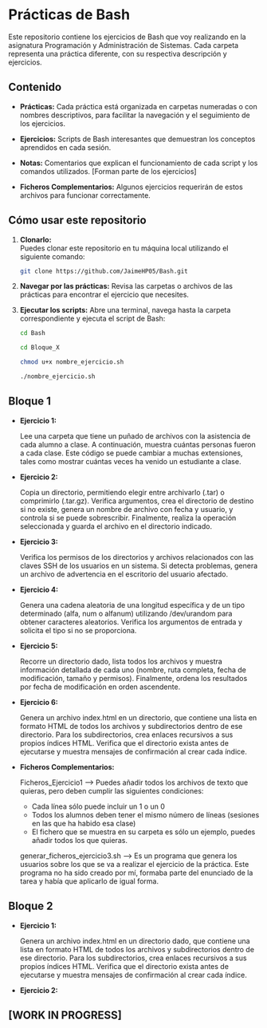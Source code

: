 # Prácticas de Bash

Este repositorio contiene los ejercicios de Bash que voy realizando en la asignatura Programación y Administración de Sistemas. Cada carpeta representa una práctica diferente, con su respectiva descripción y ejercicios.

## Contenido

- **Prácticas:** Cada práctica está organizada en carpetas numeradas o con nombres descriptivos, para facilitar la navegación y el seguimiento de los ejercicios.
  
- **Ejercicios:** Scripts de Bash interesantes que demuestran los conceptos aprendidos en cada sesión.
  
- **Notas:** Comentarios que explican el funcionamiento de cada script y los comandos utilizados. [Forman parte de los ejercicios]

- **Ficheros Complementarios:** Algunos ejercicios requerirán de estos archivos para funcionar correctamente.

## Cómo usar este repositorio

1. **Clonarlo:**  
   Puedes clonar este repositorio en tu máquina local utilizando el siguiente comando:
   ```bash
   git clone https://github.com/JaimeHP05/Bash.git

2. **Navegar por las prácticas:**
  Revisa las carpetas o archivos de las prácticas para encontrar el ejercicio que necesites.

3. **Ejecutar los scripts:**
  Abre una terminal, navega hasta la carpeta correspondiente y ejecuta el script de Bash:
    ```bash
    cd Bash
    
    cd Bloque_X
    
    chmod u+x nombre_ejercicio.sh
    
    ./nombre_ejercicio.sh
    

## Bloque 1

- **Ejercicio 1:**
  
   Lee una carpeta que tiene un puñado de archivos con la asistencia de cada alumno a clase. A continuación, muestra cuántas personas fueron a cada clase. Este código se puede cambiar a muchas extensiones, tales como mostrar cuántas veces ha venido un estudiante a clase.
  

- **Ejercicio 2:**
  
   Copia un directorio, permitiendo elegir entre archivarlo (.tar) o comprimirlo (.tar.gz). Verifica argumentos, crea el directorio de destino si no existe, genera un nombre de archivo con fecha y usuario, y controla si se puede sobrescribir. Finalmente, realiza la operación seleccionada y guarda el archivo en el directorio indicado.


- **Ejercicio 3:**
  
   Verifica los permisos de los directorios y archivos relacionados con las claves SSH de los usuarios en un sistema. Si detecta problemas, genera un archivo de advertencia en el escritorio del usuario afectado.

- **Ejercicio 4:**

  Genera una cadena aleatoria de una longitud específica y de un tipo determinado (alfa, num o alfanum) utilizando /dev/urandom para obtener caracteres aleatorios. Verifica los argumentos de entrada y solicita el tipo si no se proporciona.

- **Ejercicio 5:**

  Recorre un directorio dado, lista todos los archivos y muestra información detallada de cada uno (nombre, ruta completa, fecha de modificación, tamaño y permisos). Finalmente, ordena los resultados por fecha de modificación en orden ascendente.

- **Ejercicio 6:**
  
  Genera un archivo index.html en un directorio, que contiene una lista en formato HTML de todos los archivos y subdirectorios dentro de ese directorio. Para los subdirectorios, crea enlaces recursivos a sus propios índices HTML. Verifica que el directorio exista antes de ejecutarse y muestra mensajes de confirmación al crear cada índice.

- **Ficheros Complementarios:**
  
  Ficheros_Ejercicio1 --> Puedes añadir todos los archivos de texto que quieras, pero deben cumplir las siguientes condiciones:
    - Cada línea sólo puede incluir un 1 o un 0
    - Todos los alumnos deben tener el mismo número de líneas (sesiones en las que ha habido esa clase)
    - El fichero que se muestra en su carpeta es sólo un ejemplo, puedes añadir todos los que quieras.

  generar_ficheros_ejercicio3.sh --> Es un programa que genera los usuarios sobre los que se va a realizar el ejercicio de la práctica. Este programa no ha sido creado por mí, formaba parte del enunciado de la tarea y había que aplicarlo de igual forma.

  
## Bloque 2

- **Ejercicio 1:**
  
   Genera un archivo index.html en un directorio dado, que contiene una lista en formato HTML de todos los archivos y subdirectorios dentro de ese directorio. Para los subdirectorios, crea enlaces recursivos a sus propios índices HTML. Verifica que el directorio exista antes de ejecutarse y muestra mensajes de confirmación al crear cada índice.
  

- **Ejercicio 2:**

## [WORK IN PROGRESS]
